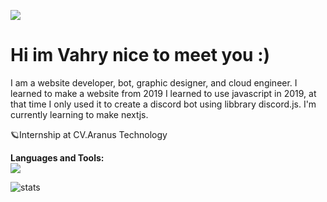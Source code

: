 ![](https://komarev.com/ghpvc/?username=DemuraAIdev&color=green)
# Hi im Vahry nice to meet you :)
I am a website developer, bot, graphic designer, and cloud engineer. I learned to make a website from 2019 I learned to use javascript in 2019, at that time I only used it to create a discord bot using libbrary discord.js. I'm currently learning to make nextjs.

🪐Internship at CV.Aranus Technology

**Languages and Tools:**  
<img src="https://skillicons.dev/icons?i=git,javascript,typescript,go,vscode,linux,aws,rust,astro,react,php,laravel,flutter,arduino,tailwind,docker,postgres,mysql,kubernetes,sqlite,python" />
<!-- Markdown -->
<p> 
  <img class="center" src="https://github-readme-stats.vercel.app/api?username=DemuraAIdev&show_icons=true&count_private=true&hide_border=true&include_all_commits=true&count_private=true&theme=gotham" alt="stats" />
<!--   <img class="center" src="https://github-readme-stats.vercel.app/api/top-langs/?username=DemuraAIdev&layout=compact&theme=gotham" alt="toplang" /> -->
</p>

